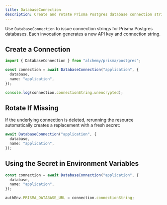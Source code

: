 ```yaml
---
title: DatabaseConnection
description: Create and rotate Prisma Postgres database connection strings.
---
```


Use `DatabaseConnection` to issue connection strings for Prisma Postgres databases. Each invocation generates a new API key and connection string.

## Create a Connection

```ts
import { DatabaseConnection } from "alchemy/prisma/postgres";

const connection = await DatabaseConnection("application", {
  database,
  name: "application",
});

console.log(connection.connectionString.unencrypted);
```

## Rotate If Missing

If the underlying connection is deleted, rerunning the resource automatically creates a replacement with a fresh secret:

```ts
await DatabaseConnection("application", {
  database,
  name: "application",
});
```

## Using the Secret in Environment Variables

```ts
const connection = await DatabaseConnection("application", {
  database,
  name: "application",
});

authEnv.PRISMA_DATABASE_URL = connection.connectionString;
```
